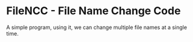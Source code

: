 # FileNCC - File Name Change Code

A simple program, using it, we can change multiple file names at a single time.